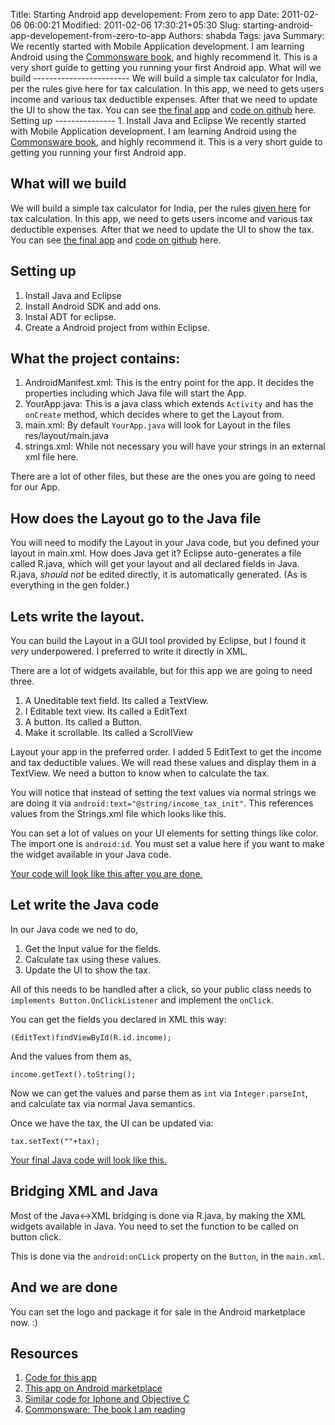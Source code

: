 Title: Starting Android app developement: From zero to app
Date: 2011-02-06 06:00:21
Modified: 2011-02-06 17:30:21+05:30
Slug: starting-android-app-developement-from-zero-to-app
Authors: shabda
Tags: java
Summary: We recently started with Mobile Application development. I am learning Android using the [Commonsware book](http://Commonsware.com/), and highly recommend it. This is a very short guide to getting you running your first Android app. What will we build ------------------------ We will build a simple tax calculator for India, per the rules give here for tax calculation. In this app, we need to gets users income and various tax deductible expenses. After that we need to update the UI to show the tax. You can see [the final app](https://market.android.com/details?id=com.agiliq.taxcalc) and [code on github](https://github.com/agiliq/TaxCalculatorAndroid) here. Setting up --------------- 1. Install Java and Eclipse
We recently started with Mobile Application development. I am learning Android using the [Commonsware book](http://Commonsware.com/), and highly recommend it.
This is a very short guide to getting you running your first Android app.

What will we build
------------------------
We will build a simple tax calculator for India, per the rules [given here](http://en.wikipedia.org/wiki/Income_tax_in_India) for tax calculation. In this app, we need to gets users
income and various tax deductible expenses. After that we need to update the UI to show the tax. You can see [the final app](https://market.android.com/details?id=com.agiliq.taxcalc)
and [code on github](https://github.com/agiliq/TaxCalculatorAndroid) here.


Setting up
---------------
1. Install Java and Eclipse 
2. Install Android SDK and add ons.
3. Instal ADT for eclipse.
4. Create a Android project from within Eclipse.

What the project contains:
-----------------------------
1. AndroidManifest.xml: This is the entry point for the app. It decides the properties including which Java file will start the App.
2. YourApp.java: This is a java class which extends `Activity` and has the `onCreate` method, which decides where to get the Layout from.
3. main.xml: By default `YourApp.java` will look for Layout in the files res/layout/main.java
4. strings.xml: While not necessary you will have your strings in an external xml file here.

There are a lot of other files, but these are the ones you are going to need for our App.

How does the Layout go to the Java file
-------------------------------------------
You will need to modify the Layout in your Java code, but you defined your layout in main.xml. How does Java get it?
Eclipse auto-generates a file called R.java, which will get your layout and all declared fields in Java. R.java, *should not*
be edited directly, it is automatically generated. (As is everything in the gen folder.)

Lets write the layout.
--------------------------------
You can build the Layout in a GUI tool provided by Eclipse, but I found it *very* underpowered. I preferred to write it directly in XML.

There are a lot of widgets available, but for this app we are going to need three.

1. A Uneditable text field. Its called a TextView.
2. I Editable text view. Its called a EditText
3. A button. Its called a Button.
4. Make it scrollable. Its called a ScrollView

Layout your app in the preferred order. I added 5 EditText to get the income and tax deductible values. We will read these values and display them in
a TextView. We need a button to know when to calculate the tax.

You will notice that instead of setting the text values via normal strings we are doing it via `android:text="@string/income_tax_init"`. This references
values from the Strings.xml file which looks like this.

You can set a lot of values on your UI elements for setting things like color. The import one is `android:id`. You must set a value here if you want to make
the widget available in your Java code.

[Your code will look like this after you are done.](https://github.com/agiliq/TaxCalculatorAndroid/blob/master/res/layout/main.xml)

Let write the Java code
-----------------------------------
In our Java code we ned to do,

1. Get the Input value for the fields.
2. Calculate tax using these values.
3. Update the UI to show the tax.

All of this needs to be handled after a click, so your public class needs to `implements Button.OnClickListener`
and implement the `onClick`.

You can get the fields you declared in XML this way:

	(EditText)findViewById(R.id.income);
	
And the values from them as,

	income.getText().toString();
	
Now we can get the values and parse them as `int` via `Integer.parseInt`, and calculate tax via normal Java semantics.

Once we have the tax, the UI can be updated via:

	tax.setText(""+tax);
	
	
[Your final Java code will look like this.](https://github.com/agiliq/TaxCalculatorAndroid/blob/master/src/com/agiliq/taxcalc/TaxCalculator.java) 

Bridging XML and Java
----------------------------
Most of the Java<->XML bridging is done via R.java, by making the XML widgets available in Java. You need to set the function to be
called on button click.

This is done via the `android:onCLick` property on the `Button`, in the `main.xml`.

And we are done
---------------------
You can set the logo and package it for sale in the Android marketplace now. :)


Resources
--------------

1. [Code for this app](https://github.com/agiliq/TaxCalculatorAndroid)
2. [This app on Android marketplace](https://market.android.com/details?id=com.agiliq.taxcalc)
3. [Similar code for Iphone and Objective C](https://github.com/agiliq/TaxCalculatorIndia)
4. [Commonsware: The book I am reading](http://commonsware.com/)




